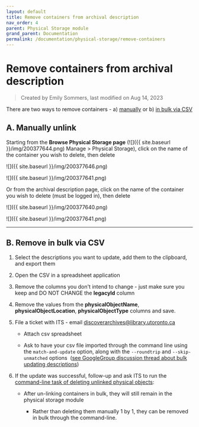 ```yaml
---
layout: default
title: Remove containers from archival description
nav_order: 4
parent: Physical Storage module
grand_parent: Documentation
permalink: /documentation/physical-storage/remove-containers
---
```


# Remove containers from archival description  

> Created by Emily Sommers, last modified on Aug 14, 2023

There are two ways to remove containers - a) [manually](#a-manually-unlink) or b) [in bulk via CSV](#b-remove-in-bulk-via-csv)

## A. Manually unlink

Starting from the **Browse Physical Storage page** (![]({{ site.baseurl }}/img/200377644.png) Manage > Physical Storage), click on the name of the container you wish to delete, then delete

![]({{ site.baseurl }}/img/200377646.png)

![]({{ site.baseurl }}/img/200377641.png)

Or from the archival description page, click on the name of the container you wish to delete (must be logged in), then delete

![]({{ site.baseurl }}/img/200377640.png)

![]({{ site.baseurl }}/img/200377641.png)

---

## B. Remove in bulk via CSV

1. Select the descriptions you want to update, add them to the clipboard, and export them

2. Open the CSV in a spreadsheet application

3. Remove the columns you don't intend to change - just make sure you keep and DO NOT CHANGE the **legacyId** column

4. Remove the values from the **physicalObjectName**, **physicalObjectLocation**, **physicalObjectType** columns and save.
5. File a ticket with ITS - email [discoverarchives@library.utoronto.ca](mailto:discoverarchives@library.utoronto.ca)
    * Attach csv spreadsheet
    
    * Ask to have your csv file imported through the command line using the ```match-and-update``` option, along with the ```--roundtrip``` and ```--skip-unmatched``` options  ([see GoogleGroup discussion thread about bulk updating descriptions](https://groups.google.com/g/ica-atom-users/c/daGpYCj9GAE/m/o3Q1qxGrCgAJ))

6.  If the update was successful, follow-up and ask ITS to run the [command-line task of deleting unlinked physical objects](https://www.accesstomemory.org/en/docs/latest/admin-manual/maintenance/cli-tools/#delete-unlinked-physical-object-locations):

    *   After un-linking containers in bulk, they will still remain in the physical storage module

        *   Rather than deleting them manually 1 by 1, they can be removed in bulk through the command-line.